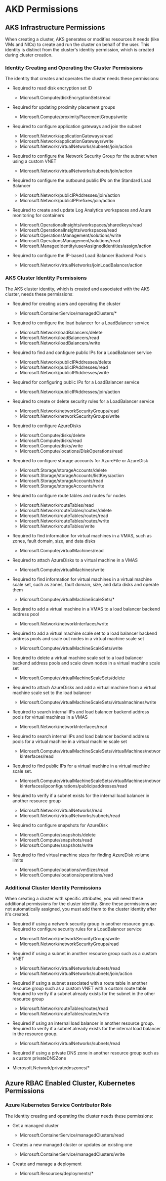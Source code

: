 
#   AKD Permissions

##   AKS Infrastructure Permissions

When creating a cluster, AKS generates or modifies resources it needs (like VMs and NICs) to create and run the cluster on behalf of the user. This identity is distinct from the cluster's identity permission, which is created during cluster creation.

###  Identity Creating and Operating the Cluster Permissions

The identity that creates and operates the cluster needs these permissions:

*  Required to read disk encryption set ID
	* Microsoft.Compute/diskEncryptionSets/read

*  Required for updating proximity placement groups
    * Microsoft.Compute/proximityPlacementGroups/write	

*  Required to configure application gateways and join the subnet
   * Microsoft.Network/applicationGateways/read 
   * Microsoft.Network/applicationGateways/write 
   * Microsoft.Network/virtualNetworks/subnets/join/action	


*  Required to configure the Network Security Group for the subnet when using a custom VNET
    * Microsoft.Network/virtualNetworks/subnets/join/action	

*  Required to configure the outbound public IPs on the Standard Load Balancer
   * Microsoft.Network/publicIPAddresses/join/action 
   * Microsoft.Network/publicIPPrefixes/join/action	

*  Required to create and update Log Analytics workspaces and Azure monitoring for containers
   * Microsoft.OperationalInsights/workspaces/sharedkeys/read 
   * Microsoft.OperationalInsights/workspaces/read 
   * Microsoft.OperationsManagement/solutions/write 
   * Microsoft.OperationsManagement/solutions/read 
   * Microsoft.ManagedIdentity/userAssignedIdentities/assign/action	

*  Required to configure the IP-based Load Balancer Backend Pools
   * Microsoft.Network/virtualNetworks/joinLoadBalancer/action	


###  AKS Cluster Identity Permissions

The AKS cluster identity, which is created and associated with the AKS cluster, needs these permissions: 

*  Required for creating users and operating the cluster
   * Microsoft.ContainerService/managedClusters/* 	

*  Required to configure the load balancer for a LoadBalancer service
   * Microsoft.Network/loadBalancers/delete 
   * Microsoft.Network/loadBalancers/read 
   * Microsoft.Network/loadBalancers/write	

*  Required to find and configure public IPs for a LoadBalancer service
   * Microsoft.Network/publicIPAddresses/delete 
   * Microsoft.Network/publicIPAddresses/read 
   * Microsoft.Network/publicIPAddresses/write
	

*  Required for configuring public IPs for a LoadBalancer service
   * Microsoft.Network/publicIPAddresses/join/action	

*  Required to create or delete security rules for a LoadBalancer service
   * Microsoft.Network/networkSecurityGroups/read 
   * Microsoft.Network/networkSecurityGroups/write	

* Required to configure AzureDisks
  * Microsoft.Compute/disks/delete
  * Microsoft.Compute/disks/read
  * Microsoft.Compute/disks/write
  * Microsoft.Compute/locations/DiskOperations/read	

* Required to configure storage accounts for AzureFile or AzureDisk
  * Microsoft.Storage/storageAccounts/delete 
  * Microsoft.Storage/storageAccounts/listKeys/action 
  * Microsoft.Storage/storageAccounts/read 
  * Microsoft.Storage/storageAccounts/write 


*  Required to configure route tables and routes for nodes
   * Microsoft.Network/routeTables/read 
   * Microsoft.Network/routeTables/routes/delete 
   * Microsoft.Network/routeTables/routes/read 
   * Microsoft.Network/routeTables/routes/write 
   * Microsoft.Network/routeTables/write	

*  Required to find information for virtual machines in a VMAS, such as zones, fault domain, size, and data disks
   * Microsoft.Compute/virtualMachines/read	

*  Required to attach AzureDisks to a virtual machine in a VMAS
   * Microsoft.Compute/virtualMachines/write	

*  Required to find information for virtual machines in a virtual machine scale set, such as zones, fault domain, size, and data disks and operate them
   * Microsoft.Compute/virtualMachineScaleSets/*
	
*  Required to add a virtual machine in a VMAS to a load balancer backend address pool
   * Microsoft.Network/networkInterfaces/write	

*  Required to add a virtual machine scale set to a load balancer backend address pools and scale out nodes in a virtual machine scale set
   * Microsoft.Compute/virtualMachineScaleSets/write	

* Required to delete a virtual machine scale set to a load balancer backend address pools and scale down nodes in a virtual machine scale set
   * Microsoft.Compute/virtualMachineScaleSets/delete	

*  Required to attach AzureDisks and add a virtual machine from a virtual machine scale set to the load balancer
   * Microsoft.Compute/virtualMachineScaleSets/virtualmachines/write	

*  Required to search internal IPs and load balancer backend address pools for virtual machines in a VMAS
   * Microsoft.Network/networkInterfaces/read	

*  Required to search internal IPs and load balancer backend address pools for a virtual machine in a virtual machine scale set
   * Microsoft.Compute/virtualMachineScaleSets/virtualMachines/networkInterfaces/read	

*  Required to find public IPs for a virtual machine in a virtual machine scale set.
   * Microsoft.Compute/virtualMachineScaleSets/virtualMachines/networkInterfaces/ipconfigurations/publicipaddresses/read	

*  Required to verify if a subnet exists for the internal load balancer in another resource group
   * Microsoft.Network/virtualNetworks/read 
   * Microsoft.Network/virtualNetworks/subnets/read	

*  Required to configure snapshots for AzureDisk
   * Microsoft.Compute/snapshots/delete 
   * Microsoft.Compute/snapshots/read 
   * Microsoft.Compute/snapshots/write	

*  Required to find virtual machine sizes for finding AzureDisk volume limits
   * Microsoft.Compute/locations/vmSizes/read 
   * Microsoft.Compute/locations/operations/read	


###  Additional Cluster Identity Permissions

When creating a cluster with specific attributes, you will need these additional permissions for the cluster identity. Since these permissions are not automatically assigned, you must add them to the cluster identity after it's created.

*  Required if using a network security group in another resource group. Required to configure security rules for a LoadBalancer service
   * Microsoft.Network/networkSecurityGroups/write 
   * Microsoft.Network/networkSecurityGroups/read	

*  Required if using a subnet in another resource group such as a custom VNET
   * Microsoft.Network/virtualNetworks/subnets/read 
   * Microsoft.Network/virtualNetworks/subnets/join/action	

*  Required if using a subnet associated with a route table in another resource group such as a custom VNET with a custom route table. Required to verify if a subnet already exists for the subnet in the other resource group
   * Microsoft.Network/routeTables/routes/read 
   * Microsoft.Network/routeTables/routes/write	

*  Required if using an internal load balancer in another resource group. Required to verify if a subnet already exists for the internal load balancer in the resource group.
   * Microsoft.Network/virtualNetworks/subnets/read	

*   Required if using a private DNS zone in another resource group such as a custom privateDNSZone
   * Microsoft.Network/privatednszones/*	


##  Azure RBAC Enabled Cluster, Kubernetes Permissions

### Azure Kubernetes Service Contributor Role

The identity creating and operating the cluster needs these permissions:

* Get a managed cluster
   * Microsoft.ContainerService/managedClusters/read	

*  Creates a new managed cluster or updates an existing one
   * Microsoft.ContainerService/managedClusters/write

*  Create and manage a deployment
   * Microsoft.Resources/deployments/*	




